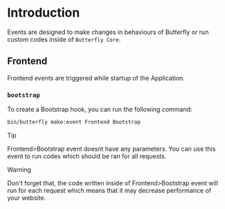 # Introduction

Events are designed to make changes in behaviours of Butterfly or run custom codes inside of `Butterfly Core`. 

## Frontend

Frontend events are triggered while startup of the Application.

### `bootstrap`

To create a Bootstrap hook, you can run the following command:

```bash
bin/butterfly make:event Frontend Bootstrap
```

> [!TIP]
> Frontend>Bootstrap event doesnt have any parameters. You can use this event to run codes which should be ran for all requests.

> [!WARNING]
> Don't forget that, the code written inside of Frontend>Bootstrap event will run for each request which means that it may decrease 
> performance of your website.